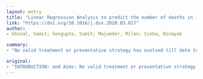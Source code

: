 ```yaml
---
layout: entry
title: "Linear Regression Analysis to predict the number of deaths in India due to SARS-CoV-2 at 6 weeks from day 0 (100 cases - March 14th 2020)"
link: "https://doi.org/10.1016/j.dsx.2020.03.017"
author:
- Ghosal, Samit; Sengupta, Sumit; Majumder, Milan; Sinha, Binayak

summary:
- "No valid treatment or preventative strategy has evolved till date to counter the SARS CoV 2 epidemic that originated in China in late 2019. Validated database was used to procure global and Indian data related to coronavirus and related outcomes. Multiple regression and linear regression analyses were used interchangeably. A linear regression analysis predicted average week 5 death count to be 211 with a 95% CI: 1.31-2."

original:
- "INTRODUCTION: and Aims: No valid treatment or preventative strategy has evolved till date to counter the SARS CoV 2 (Novel Coronavirus) epidemic that originated in China in late 2019 and have since wrought havoc on millions across the world with illness, socioeconomic recession and death. This analysis was aimed at tracing a trend related to death counts expected at the 5th and 6th week of the COVID-19 in India. MATERIAL AND METHODS: Validated database was used to procure global and Indian data related to coronavirus and related outcomes. Multiple regression and linear regression analyses were used interchangeably. Since the week 6 death count data was not correlated significantly with any of the chosen inputs, an auto-regression technique was employed to improve the predictive ability of the regression model. RESULTS: A linear regression analysis predicted average week 5 death count to be 211 with a 95% CI: 1.31-2.60). Similarly, week 6 death count, in spite of a strong correlation with input variables, did not pass the test of statistical significance. Using auto-regression technique and using week 5 death count as input the linear regression model predicted week 6 death count in India to be 467, while keeping at the back of our mind the risk of over-estimation by most of the risk-based models. CONCLUSION: According to our analysis, if situation continue in present state; projected death rate (n) is 211 and467 at the end of the 5th and 6th week from now, respectively."
---
```



